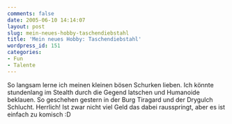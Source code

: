 ```yaml
---
comments: false
date: 2005-06-10 14:14:07
layout: post
slug: mein-neues-hobby-taschendiebstahl
title: 'Mein neues Hobby: Taschendiebstahl'
wordpress_id: 151
categories:
- Fun
- Talente
---
```


So langsam lerne ich meinen kleinen bösen Schurken lieben. Ich könnte stundenlang im Stealth durch die Gegend latschen und Humanoide beklauen. So geschehen gestern in der Burg Tiragard und der Drygulch Schlucht. Herrlich! Ist zwar nicht viel Geld das dabei rausspringt, aber es ist einfach zu komisch :D
